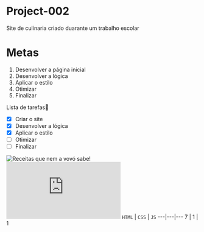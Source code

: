 # Project-002
Site de culinaria criado duarante um trabalho escolar

# Metas

1. Desenvolver a página inicial
1. Desenvolver a lógica
1. Aplicar o estilo
1. Otimizar
1. Finalizar


Lista de tarefas📑

- [x] Criar o site
- [x] Desenvolver a lógica
- [x] Aplicar o estilo
- [ ] Otimizar
- [ ] Finalizar

![Receitas que nem a vovó sabe!](https://github.com/Eduardoss45/Project-002/assets/119471845/5467b797-18e4-4f47-bfc2-36e87e653c63)
![Acesse o projeto](https://eduardoss45.github.io/Project-002/index-00.html)
`HTML` | `CSS` | `JS`
---|---|---
7 | 1 | 1


